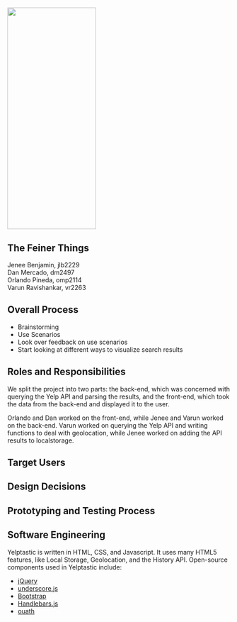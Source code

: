 # <img src="http://i.imgur.com/aIRpe.jpg" height="500px" width="200px"/>
## The Feiner Things

Jenee Benjamin, jlb2229  
Dan Mercado, dm2497  
Orlando Pineda, omp2114  
Varun Ravishankar, vr2263  

## Overall Process

* Brainstorming
* Use Scenarios
* Look over feedback on use scenarios
* Start looking at different ways to visualize search results

## Roles and Responsibilities

We split the project into two parts: the back-end, which was concerned with querying the Yelp API and parsing the results, and the front-end, which took the data from the back-end and displayed it to the user.

Orlando and Dan worked on the front-end, while Jenee and Varun worked on the back-end. Varun worked on querying the Yelp API and writing functions to deal with geolocation, while Jenee worked on adding the API results to localstorage.

## Target Users

## Design Decisions

## Prototyping and Testing Process

## Software Engineering

Yelptastic is written in HTML, CSS, and Javascript. It uses many HTML5 features, like Local Storage, Geolocation, and the History API. Open-source components used in Yelptastic include:

* [jQuery](http://jquery.com)
* [underscore.js](http://underscorejs.org)
* [Bootstrap](http://twitter.github.com/bootstrap/)
* [Handlebars.js](http://handlebarsjs.com)
* [ouath](http://oauth.googlecode.com)

